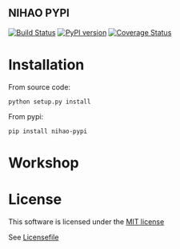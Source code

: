 ## NIHAO PYPI

[![Build Status](https://travis-ci.com/TechOpsX/nihao-pypi.svg?branch=master)](https://travis-ci.com/TechOpsX/nihao-pypi)
[![PyPI version](https://badge.fury.io/py/nihao-pypi.svg)](https://badge.fury.io/py/nihao-pypi)
[![Coverage Status](https://coveralls.io/repos/github/TechOpsX/nihao-pypi/badge.svg?branch=master)](https://coveralls.io/github/TechOpsX/nihao-pypi?branch=master)

Installation
============

From source code:

    python setup.py install

From pypi:

    pip install nihao-pypi

Workshop
========

<script src="https://gist.github.com/sunwei/8cb78d270ff1cd3414bbe3ae10fd4fad.js"></script>

License
=======

This software is licensed under the [MIT license](http://en.wikipedia.org/wiki/MIT_License)

See [Licensefile](https://github.com/sunwei/ddd-base/blob/master/LICENSE)
